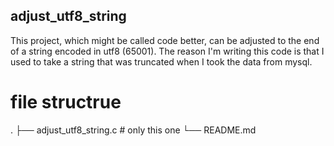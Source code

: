 ## adjust_utf8_string

This project, which might be called code better, can be adjusted to the end of a string encoded in utf8 (65001).
The reason I'm writing this code is that I used to take a string that was truncated when I took the data from mysql.

# file structrue
.
├── adjust_utf8_string.c     # only this one
└── README.md
